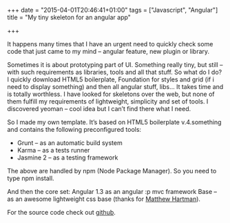 +++
date = "2015-04-01T20:46:41+01:00"
tags = ["Javascript", "Angular"]
title = "My tiny skeleton for an angular app"

+++

It happens many times that I have an urgent need to quickly check some code that just came to my mind – angular feature, new plugin or library.

Sometimes it is about prototyping part of UI. Something really tiny, but still – with such requirements as libraries, tools and all that stuff. So what do I do? I quickly download HTML5 boilerplate, Foundation for styles and grid (if i need to display something) and then all angular stuff, libs… It takes time and is totally worthless. I have looked for skeletons over the web, but none of them fulfill my requirements of lightweight, simplicity and set of tools. I discovered yeoman – cool idea but I can’t find there what I need.

So I made my own template. It’s based on HTML5 boilerplate v.4.something and contains the following preconfigured tools:

- Grunt – as an automatic build system
- Karma – as a tests runner
- Jasmine 2 – as a testing framework

The above are handled by npm (Node Package Manager). So you need to type npm install.

And then the core set:
Angular 1.3 as an angular :p mvc framework
Base – as an awesome lightweight css base (thanks for [Matthew Hartman](http://matthewhartman.com.au/)).

For the source code check out [github](https://github.com/czytelny/ng-kickstarter).

